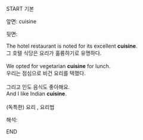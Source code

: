 START
기본

앞면:
cuisine


뒷면:
<div>The hotel restaurant is noted for its excellent <strong>cuisine</strong>. </div><div><div>그 호텔 식당은 요리가 훌륭하기로 유명하다.</div></div><div><br></div><div><div>We opted for vegetarian <strong>cuisine</strong> for lunch. </div><div><div>우리는 점심으로 비건 요리를 택했다.</div></div></div><div><br></div><div><div><div>그리고 인도 음식도 좋아해요.</div></div><div><div>And I like Indian <strong>cuisine</strong>.</div></div></div><div><br></div><div>(독특한) 요리 , 요리법</div>


해석:

END